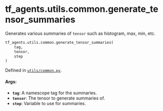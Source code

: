 <div itemscope itemtype="http://developers.google.com/ReferenceObject">
<meta itemprop="name" content="tf_agents.utils.common.generate_tensor_summaries" />
<meta itemprop="path" content="Stable" />
</div>

# tf_agents.utils.common.generate_tensor_summaries

Generates various summaries of `tensor` such as histogram, max, min, etc.

``` python
tf_agents.utils.common.generate_tensor_summaries(
    tag,
    tensor,
    step
)
```



Defined in [`utils/common.py`](https://github.com/tensorflow/agents/tree/master/tf_agents/utils/common.py).

<!-- Placeholder for "Used in" -->

#### Args:

* <b>`tag`</b>: A namescope tag for the summaries.
* <b>`tensor`</b>: The tensor to generate summaries of.
* <b>`step`</b>: Variable to use for summaries.